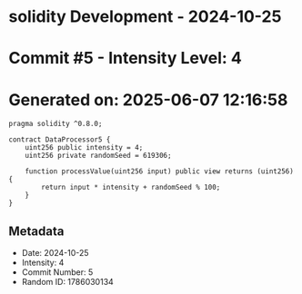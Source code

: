 ﻿# solidity Development - 2024-10-25
# Commit #5 - Intensity Level: 4
# Generated on: 2025-06-07 12:16:58
```solidity
pragma solidity ^0.8.0;

contract DataProcessor5 {
    uint256 public intensity = 4;
    uint256 private randomSeed = 619306;

    function processValue(uint256 input) public view returns (uint256) {
        return input * intensity + randomSeed % 100;
    }
}
```
## Metadata
- Date: 2024-10-25
- Intensity: 4
- Commit Number: 5
- Random ID: 1786030134
